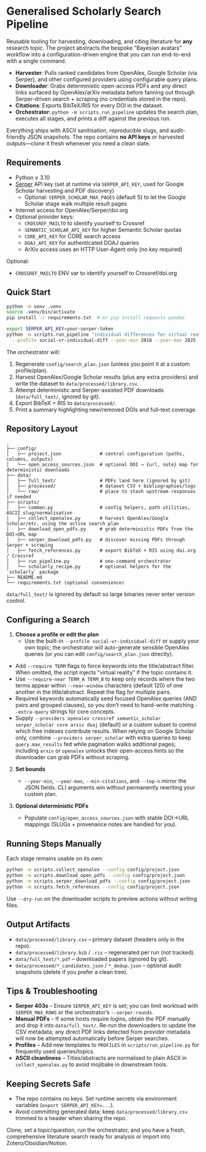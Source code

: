 # Generalised Scholarly Search Pipeline

Reusable tooling for harvesting, downloading, and citing literature for **any** research topic. The project abstracts the bespoke “Bayesian avatars” workflow into a configuration-driven engine that you can run end-to-end with a single command.

- **Harvester**: Pulls ranked candidates from OpenAlex, Google Scholar (via Serper), and other configured providers using configurable query plans.
- **Downloader**: Grabs deterministic open-access PDFs and any direct links surfaced by OpenAlex/arXiv metadata before fanning out through Serper-driven search + scraping (no credentials stored in the repo).
- **Citations**: Exports BibTeX/RIS for every DOI in the dataset.
- **Orchestrator**: `python -m scripts.run_pipeline` updates the search plan, executes all stages, and prints a diff against the previous run.

Everything ships with ASCII sanitisation, reproducible slugs, and audit-friendly JSON snapshots. The repo contains **no API keys** or harvested outputs—clone it fresh whenever you need a clean slate.

## Requirements

- Python ≥ 3.10
- [Serper](https://serper.dev) API key (set at runtime via `SERPER_API_KEY`, used for Google Scholar harvesting and PDF discovery)
  - Optional: `SERPER_SCHOLAR_MAX_PAGES` (default 5) to let the Google Scholar stage walk multiple result pages
- Internet access for OpenAlex/Serper/doi.org
- Optional provider keys:
  - `CROSSREF_MAILTO` to identify yourself to Crossref
  - `SEMANTIC_SCHOLAR_API_KEY` for higher Semantic Scholar quotas
  - `CORE_API_KEY` for CORE search access
  - `DOAJ_API_KEY` for authenticated DOAJ queries
  - ArXiv access uses an HTTP User-Agent only (no key required)

Optional:
- `CROSSREF_MAILTO` ENV var to identify yourself to Crossref/doi.org

## Quick Start

```bash
python -m venv .venv
source .venv/bin/activate
pip install -r requirements.txt  # or pip install requests pandas

export SERPER_API_KEY=your-serper-token
python -m scripts.run_pipeline "individual differences for virtual reality social interactions" \
  --profile social-vr-individual-diff --year-min 2018 --year-max 2025
```

The orchestrator will:
1. Regenerate `config/search_plan.json` (unless you point it at a custom profile/plan).
2. Harvest OpenAlex/Google Scholar results (plus any extra providers) and write the dataset to `data/processed/library.csv`.
3. Attempt deterministic and Serper-assisted PDF downloads (`data/full_text/`, ignored by git).
4. Export BibTeX + RIS to `data/processed/`.
5. Print a summary highlighting new/removed DOIs and full-text coverage.

## Repository Layout

```
.
├── config/
│   ├── project.json              # central configuration (paths, columns, outputs)
│   └── open_access_sources.json  # optional DOI → {url, note} map for deterministic downloads
├── data/
│   ├── full_text/                # PDFs land here (ignored by git)
│   ├── processed/                # dataset CSV + bibliographies/logs
│   └── raw/                      # place to stash upstream responses if needed
├── scripts/
│   ├── common.py                 # config helpers, path utilities, ASCII slug/normalisation
│   ├── collect_openalex.py       # harvest OpenAlex/Google Scholar/etc. using the active search plan
│   ├── download_open_pdfs.py     # grab deterministic PDFs from the DOI→URL map
│   ├── serper_download_pdfs.py   # discover missing PDFs through Serper + scraping
│   ├── fetch_references.py       # export BibTeX + RIS using doi.org / Crossref
│   ├── run_pipeline.py           # one-command orchestrator
│   └── scholarly_recipe.py       # optional helpers for the `scholarly` package
├── README.md
└── requirements.txt (optional convenience)
```

`data/full_text/` is ignored by default so large binaries never enter version control.

## Configuring a Search

1. **Choose a profile or edit the plan**
   - Use the built-in `--profile social-vr-individual-diff` or supply your own topic; the orchestrator will auto-generate sensible OpenAlex queries (or you can edit `config/search_plan.json` directly).
- Add `--require TERM` flags to force keywords into the title/abstract filter. When omitted, the script injects "virtual reality" if the topic contains it.
- Use `--require-near TERM_A TERM_B` to keep only records where the two terms appear within `--near-window` characters (default 120) of one another in the title/abstract. Repeat the flag for multiple pairs.
- Required keywords automatically seed focused OpenAlex queries (AND pairs and grouped clauses), so you don’t need to hand-write matching `--extra-query` strings for core concepts.
- Supply `--providers openalex crossref semantic_scholar serper_scholar core arxiv doaj` (default) or a custom subset to control which free indexes contribute results. When relying on Google Scholar only, combine `--providers serper_scholar` with extra queries to keep `query.max_results` fed while pagination walks additional pages; including `arxiv` or `openalex` unlocks their open-access hints so the downloader can grab PDFs without scraping.

2. **Set bounds**
   - `--year-min`, `--year-max`, `--min-citations`, and `--top-n` mirror the JSON fields. CLI arguments win without permanently rewriting your custom plan.

3. **Optional deterministic PDFs**
   - Populate `config/open_access_sources.json` with stable DOI→URL mappings (SLUGs + provenance notes are handled for you).

## Running Steps Manually

Each stage remains usable on its own:

```bash
python -m scripts.collect_openalex --config config/project.json
python -m scripts.download_open_pdfs --config config/project.json
python -m scripts.serper_download_pdfs --config config/project.json
python -m scripts.fetch_references --config config/project.json
```

Use `--dry-run` on the downloader scripts to preview actions without writing files.

## Output Artifacts

- `data/processed/library.csv` – primary dataset (headers only in the repo).
- `data/processed/library.bib` / `.ris` – regenerated per run (not tracked).
- `data/full_text/*.pdf` – downloaded papers (ignored by git).
- `data/processed/*_candidates.json` / `*_dedup.json` – optional audit snapshots (delete if you prefer a clean tree).

## Tips & Troubleshooting

- **Serper 403s** – Ensure `SERPER_API_KEY` is set; you can limit workload with `SERPER_MAX_ROWS` or the orchestrator’s `--serper-rounds`.
- **Manual PDFs** – If some hosts require logins, obtain the PDF manually and drop it into `data/full_text/`. Re-run the downloaders to update the CSV metadata; any direct PDF links detected from provider metadata will now be attempted automatically before Serper searches.
- **Profiles** – Add new templates to `PROFILES` in `scripts/run_pipeline.py` for frequently used queries/topics.
- **ASCII cleanliness** – Titles/abstracts are normalised to plain ASCII in `collect_openalex.py` to avoid mojibake in downstream tools.

## Keeping Secrets Safe

- The repo contains no keys. Set runtime secrets via environment variables (`export SERPER_API_KEY=...`).
- Avoid committing generated data; keep `data/processed/library.csv` trimmed to a header when sharing the repo.

Clone, set a topic/question, run the orchestrator, and you have a fresh, comprehensive literature search ready for analysis or import into Zotero/Obsidian/Notion.
